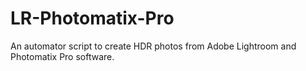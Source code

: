 # LR-Photomatix-Pro
An automator script to create HDR photos from Adobe Lightroom and Photomatix Pro software.
